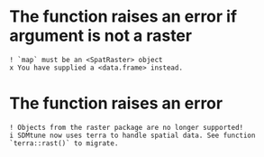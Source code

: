 # The function raises an error if argument is not a raster

    ! `map` must be an <SpatRaster> object
    x You have supplied a <data.frame> instead.

# The function raises an error

    ! Objects from the raster package are no longer supported!
    i SDMtune now uses terra to handle spatial data. See function `terra::rast()` to migrate.

